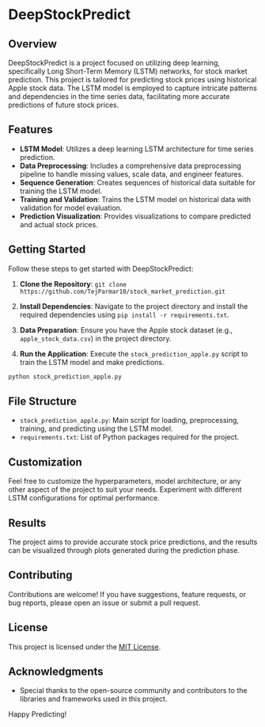 
# DeepStockPredict

## Overview

DeepStockPredict is a project focused on utilizing deep learning, specifically Long Short-Term Memory (LSTM) networks, for stock market prediction. This project is tailored for predicting stock prices using historical Apple stock data. The LSTM model is employed to capture intricate patterns and dependencies in the time series data, facilitating more accurate predictions of future stock prices.

## Features

- **LSTM Model**: Utilizes a deep learning LSTM architecture for time series prediction.
- **Data Preprocessing**: Includes a comprehensive data preprocessing pipeline to handle missing values, scale data, and engineer features.
- **Sequence Generation**: Creates sequences of historical data suitable for training the LSTM model.
- **Training and Validation**: Trains the LSTM model on historical data with validation for model evaluation.
- **Prediction Visualization**: Provides visualizations to compare predicted and actual stock prices.

## Getting Started

Follow these steps to get started with DeepStockPredict:

1. **Clone the Repository**: `git clone https://github.com/TejParmar10/stock_market_prediction.git`

2. **Install Dependencies**: Navigate to the project directory and install the required dependencies using `pip install -r requirements.txt`.

3. **Data Preparation**: Ensure you have the Apple stock dataset (e.g., `apple_stock_data.csv`) in the project directory.

4. **Run the Application**: Execute the `stock_prediction_apple.py` script to train the LSTM model and make predictions.

```bash
python stock_prediction_apple.py
```

## File Structure

- `stock_prediction_apple.py`: Main script for loading, preprocessing, training, and predicting using the LSTM model.
- `requirements.txt`: List of Python packages required for the project.

## Customization

Feel free to customize the hyperparameters, model architecture, or any other aspect of the project to suit your needs. Experiment with different LSTM configurations for optimal performance.

## Results

The project aims to provide accurate stock price predictions, and the results can be visualized through plots generated during the prediction phase.

## Contributing

Contributions are welcome! If you have suggestions, feature requests, or bug reports, please open an issue or submit a pull request.

## License

This project is licensed under the [MIT License](LICENSE).

## Acknowledgments

- Special thanks to the open-source community and contributors to the libraries and frameworks used in this project.

Happy Predicting!

